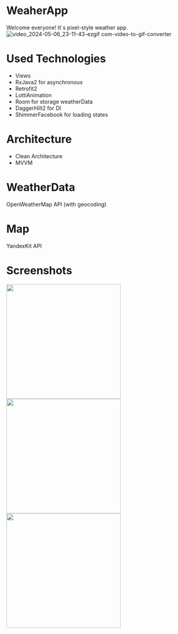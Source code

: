# WeaherApp  
Welcome everyone!
It`s pixel-style weather app.  
![video_2024-05-06_23-11-43-ezgif com-video-to-gif-converter](https://github.com/ArkhamDm/WeatherApp/assets/114360233/8d4aea11-d751-40dc-a0b6-64569fbaaa7e)  

# Used Technologies
- Views
- RxJava2 for asynchronous
- Retrofit2
- LottiAnimation
- Room for storage weatherData
- DaggerHilt2 for DI
- ShimmerFacebook for loading states

# Architecture
- Clean Architecture
- MVVM
  
# WeatherData
OpenWeatherMap API (with geocoding)
  
# Map
YandexKit API
  
# Screenshots
<p>
  <img src="https://github.com/ArkhamDm/WeatherApp/assets/114360233/4b1ce792-64a9-42b4-81de-a983220f4c14" width=300>
  <img src="https://github.com/ArkhamDm/WeatherApp/assets/114360233/6ca6dcdc-9ea2-4c63-b779-a1d5bb6699ca" width=300>
  <img src="https://github.com/ArkhamDm/WeatherApp/assets/114360233/651aa448-b88e-429d-b908-ce374b2c1f87" width=300>
</p>
